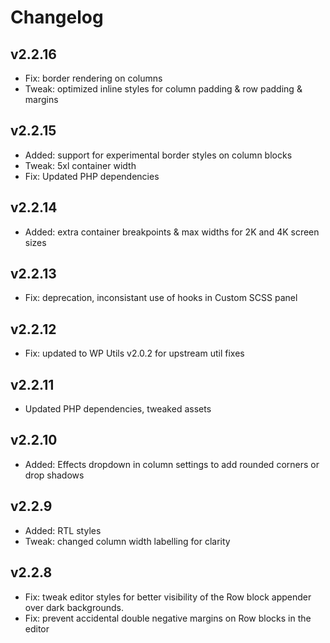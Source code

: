 # Changelog

## v2.2.16

- Fix: border rendering on columns
- Tweak: optimized inline styles for column padding & row padding & margins

## v2.2.15

- Added: support for experimental border styles on column blocks
- Tweak: 5xl container width
- Fix: Updated PHP dependencies

## v2.2.14

- Added: extra container breakpoints & max widths for 2K and 4K screen sizes

## v2.2.13

- Fix: deprecation, inconsistant use of hooks in Custom SCSS panel

## v2.2.12

- Fix: updated to WP Utils v2.0.2 for upstream util fixes

## v2.2.11

- Updated PHP dependencies, tweaked assets

## v2.2.10

- Added: Effects dropdown in column settings to add rounded corners or drop shadows

## v2.2.9

- Added: RTL styles
- Tweak: changed column width labelling for clarity

## v2.2.8

- Fix: tweak editor styles for better visibility of the Row block appender over dark backgrounds.
- Fix: prevent accidental double negative margins on Row blocks in the editor
